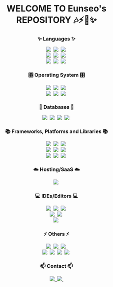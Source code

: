 <div align="center">
  <h1 align="center">WELCOME TO Eunseo's REPOSITORY 🎶⚡🔅✨</h3>
</div>

<!--내용 부분-->
<h3 align="center">✨ Languages ✨</h3>
<div align="center">
  <img src="https://img.shields.io/badge/php-%23777BB4.svg?style=for-the-badge&logo=php&logoColor=white" />&nbsp
  <img src="https://img.shields.io/badge/java-%23ED8B00.svg?style=for-the-badge&logo=openjdk&logoColor=white" />&nbsp
  <img src="https://img.shields.io/badge/dart-%230175C2.svg?style=for-the-badge&logo=dart&logoColor=white" />&nbsp
</div>

<div align="center">
  <img src="https://img.shields.io/badge/python-3670A0?style=for-the-badge&logo=python&logoColor=ffdd54" />&nbsp
  <img src="https://img.shields.io/badge/css3-%231572B6.svg?style=for-the-badge&logo=css3&logoColor=white" />&nbsp
  <img src="https://img.shields.io/badge/html5-%23E34F26.svg?style=for-the-badge&logo=html5&logoColor=white" />&nbsp
</div>

<div align="center">
  <img src="https://img.shields.io/badge/javascript-%23323330.svg?style=for-the-badge&logo=javascript&logoColor=%23F7DF1E" />&nbsp
  <img src="https://img.shields.io/badge/markdown-%23000000.svg?style=for-the-badge&logo=markdown&logoColor=white" />&nbsp
  <img src="https://img.shields.io/badge/PowerShell-%235391FE.svg?style=for-the-badge&logo=powershell&logoColor=white" />&nbsp
</div>

<h3 align="center">🎛️ Operating System 🎛️</h3>
<div align="center">
  <img src="https://img.shields.io/badge/Alpine_Linux-%230D597F.svg?style=for-the-badge&logo=alpine-linux&logoColor=white" />&nbsp
  <img src="https://img.shields.io/badge/cent%20os-002260?style=for-the-badge&logo=centos&logoColor=F0F0F0" />&nbsp
  <img src="https://img.shields.io/badge/Linux-FCC624?style=for-the-badge&logo=linux&logoColor=black" />&nbsp
</div>

<div align="center">
  <img src="https://img.shields.io/badge/-Rocky%20Linux-%2310B981?style=for-the-badge&logo=rockylinux&logoColor=white" />&nbsp
  <img src="https://img.shields.io/badge/Ubuntu-E95420?style=for-the-badge&logo=ubuntu&logoColor=white" />&nbsp
  <img src="https://img.shields.io/badge/Windows-0078D6?style=for-the-badge&logo=windows&logoColor=white" />&nbsp
</div>

<h3 align="center">💾 Databases 💾</h3>
<div align="center">
  <img src="https://img.shields.io/badge/MariaDB-003545?style=for-the-badge&logo=mariadb&logoColor=white" />&nbsp
  <img src="https://img.shields.io/badge/mysql-4479A1.svg?style=for-the-badge&logo=mysql&logoColor=white" />&nbsp
  <img src="https://img.shields.io/badge/Oracle-F80000?style=for-the-badge&logo=oracle&logoColor=white" />&nbsp
  <img src="https://img.shields.io/badge/Microsoft%20SQL%20Server-CC2927?style=for-the-badge&logo=microsoft%20sql%20server&logoColor=white" />&nbsp
</div>

<h3 align="center">📚 Frameworks, Platforms and Libraries 📚</h3>
<div align="center">
  <img src="https://img.shields.io/badge/bootstrap-%238511FA.svg?style=for-the-badge&logo=bootstrap&logoColor=white" />&nbsp
  <img src="https://img.shields.io/badge/chart.js-F5788D.svg?style=for-the-badge&logo=chart.js&logoColor=white" />&nbsp
  <img src="https://img.shields.io/badge/Flutter-%2302569B.svg?style=for-the-badge&logo=Flutter&logoColor=white" />&nbsp
</div>

<div align="center">
  <img src="https://img.shields.io/badge/jquery-%230769AD.svg?style=for-the-badge&logo=jquery&logoColor=white" />&nbsp
  <img src="https://img.shields.io/badge/laravel-%23FF2D20.svg?style=for-the-badge&logo=laravel&logoColor=white" />&nbsp
  <img src="https://img.shields.io/badge/NPM-%23CB3837.svg?style=for-the-badge&logo=npm&logoColor=white" />&nbsp
</div>

<div align="center">
  <img src="https://img.shields.io/badge/spring-%236DB33F.svg?style=for-the-badge&logo=spring&logoColor=white" />&nbsp
  <img src="https://img.shields.io/badge/codeigniter-EF4223?style=for-the-badge&logo=codeigniter&logoColor=white" />&nbsp
  <img src="https://img.shields.io/badge/elasticsearch-005571?style=for-the-badge&logo=elasticsearch&logoColor=white" />&nbsp
</div>

<h3 align="center">☁️ Hosting/SaaS ☁️</h3>
<div align="center">
  <img src="https://img.shields.io/badge/AWS-%23FF9900.svg?style=for-the-badge&logo=amazon-aws&logoColor=white" />&nbsp
</div>

<h3 align="center">💻 IDEs/Editors 💻</h3>
<div align="center">
  <img src="https://img.shields.io/badge/android%20studio-346ac1?style=for-the-badge&logo=android%20studio&logoColor=white" />&nbsp
  <img src="https://img.shields.io/badge/Eclipse-FE7A16.svg?style=for-the-badge&logo=Eclipse&logoColor=white" />&nbsp
  <img src="https://img.shields.io/badge/IntelliJIDEA-000000.svg?style=for-the-badge&logo=intellij-idea&logoColor=white" />&nbsp
</div>

<div align="center">
  <img src="https://img.shields.io/badge/phpstorm-143?style=for-the-badge&logo=phpstorm&logoColor=black&color=black&labelColor=darkorchid" />&nbsp
  <img src="https://img.shields.io/badge/pycharm-143?style=for-the-badge&logo=pycharm&logoColor=black&color=black&labelColor=green" />&nbsp
</div>

<div align="center">
  <img src="https://img.shields.io/badge/Visual%20Studio%20Code-0078d7.svg?style=for-the-badge&logo=visual-studio-code&logoColor=white" />&nbsp
</div>

<h3 align="center">⚡ Others ⚡</h3>
<div align="center">
  <img src="https://img.shields.io/badge/docker-%230db7ed.svg?style=for-the-badge&logo=docker&logoColor=white" />&nbsp
  <img src="https://img.shields.io/badge/Postman-FF6C37?style=for-the-badge&logo=postman&logoColor=white" />&nbsp
  <img src="https://img.shields.io/badge/apache-%23D42029.svg?style=for-the-badge&logo=apache&logoColor=white" />&nbsp
</div>

<div align="center">
  <img src="https://img.shields.io/badge/git-%23F05033.svg?style=for-the-badge&logo=git&logoColor=white" />&nbsp
  <img src="https://img.shields.io/badge/github-%23121011.svg?style=for-the-badge&logo=github&logoColor=white" />&nbsp
  <img src="https://img.shields.io/badge/figma-F24E1E.svg?style=for-the-badge&logo=figma&logoColor=white" />&nbsp
  <img src="https://img.shields.io/badge/Notion-F3F3F3.svg?style=for-the-badge&logo=notion&logoColor=black" />&nbsp
</div>

<h3 align="center">📫 Contact 📫</h3>
<div align="center">
  <a href="https://joms0308.tistory.com/">
    <img src="https://img.shields.io/badge/tistory-000000?style=for-the-badge&logo=tistory&logoColor=white" />&nbsp
  </a>
  <a href="mailto:joms0308@gmail.com">
    <img
      src="https://img.shields.io/badge/joms0308@gmail.com-D14836?style=for-the-badge&logo=gmail&logoColor=white"/>&nbsp
  </a>
</div>
